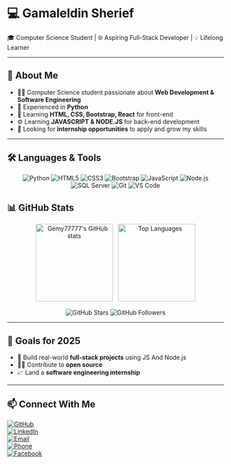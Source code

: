 # 💻 Gamaleldin Sherief  

🎓 Computer Science Student | 🌐 Aspiring Full-Stack Developer | 💡 Lifelong Learner  

---

## 🚀 About Me  
- 👨‍🎓 Computer Science student passionate about **Web Development & Software Engineering**  
- 🐍 Experienced in **Python**  
- 🎨 Learning **HTML, CSS, Bootstrap, React** for front-end  
- ⚙️ Learning **JAVASCRIPT & NODE.JS** for back-end development  
- 🌟 Looking for **internship opportunities** to apply and grow my skills  

---

## 🛠️ Languages & Tools  

<div align="center">

![Python](https://img.shields.io/badge/Python-3776AB?style=for-the-badge&logo=python&logoColor=white)
![HTML5](https://img.shields.io/badge/HTML5-E34F26?style=for-the-badge&logo=html5&logoColor=white)
![CSS3](https://img.shields.io/badge/CSS3-1572B6?style=for-the-badge&logo=css3&logoColor=white)
![Bootstrap](https://img.shields.io/badge/Bootstrap-7952B3?style=for-the-badge&logo=bootstrap&logoColor=white)
![JavaScript](https://img.shields.io/badge/JavaScript-F7DF1E?style=for-the-badge&logo=javascript&logoColor=black)
![Node.js](https://img.shields.io/badge/Node.js-339933?style=for-the-badge&logo=node.js&logoColor=white)
![SQL Server](https://img.shields.io/badge/SQL%20Server-CC2927?style=for-the-badge&logo=microsoft-sql-server&logoColor=white)
![Git](https://img.shields.io/badge/Git-F05032?style=for-the-badge&logo=git&logoColor=white)
![VS Code](https://img.shields.io/badge/VS%20Code-0078d7?style=for-the-badge&logo=visual-studio-code&logoColor=white)

</div>


## 📊 GitHub Stats  

<p align="center">
  <img
    src="https://github-readme-stats.vercel.app/api?username=Gemy77777&show_icons=true&include_all_commits=true&count_private=true&show=stars&theme=tokyonight&hide_border=true&cache_seconds=10"
    alt="Gemy77777's GitHub stats"
    height="180"
  />
  &nbsp;
  <img
    src="https://github-readme-stats.vercel.app/api/top-langs/?username=Gemy77777&layout=compact&theme=tokyonight&hide_border=true&cache_seconds=10"
    alt="Top Languages"
    height="180"
  />
</p>

<p align="center">
  <!-- GitHub Stars Badge -->
  <img src="https://img.shields.io/github/stars/Gemy77777?affiliations=OWNER&style=for-the-badge&logo=github&color=yellow" alt="GitHub Stars"/>
  
  <!-- GitHub Followers Badge -->
  <img src="https://img.shields.io/github/followers/Gemy77777?style=for-the-badge&logo=github&color=blue" alt="GitHub Followers"/>
</p>

---


## 🌟 Goals for 2025  
- 🚀 Build real-world **full-stack projects** using JS And Node.js  
- 🧑‍💻 Contribute to **open source**  
- 📈 Land a **software engineering internship**  

---

## 📫 Connect With Me  

[![GitHub](https://img.shields.io/badge/GitHub-181717?style=for-the-badge&logo=github&logoColor=white)](https://github.com/Gemy77777)  
[![LinkedIn](https://img.shields.io/badge/LinkedIn-0A66C2?style=for-the-badge&logo=linkedin&logoColor=white)](https://www.linkedin.com/in/gamaleldin-sherief-363320324/?trk=opento_sprofile_topcard)  
[![Email](https://img.shields.io/badge/Email-gemysherief%40gmail.com-D14836?style=for-the-badge&logo=gmail&logoColor=white)](mailto:gemysherief@gmail.com)  
[![Phone](https://img.shields.io/badge/Phone-01061592794-25D366?style=for-the-badge&logo=whatsapp&logoColor=white)](tel:+201061592794)  
[![Facebook](https://img.shields.io/badge/Facebook-1877F2?style=for-the-badge&logo=facebook&logoColor=white)](https://www.facebook.com/share/17J9VmkRCN/)  


